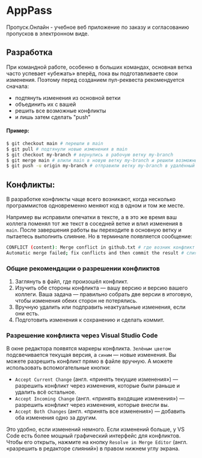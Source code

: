 # AppPass

Пропуск.Онлайн - учебное веб приложение по заказу и согласованию пропусков в электронном виде.

## Разработка

При командной работе, особенно в больших командах, основная ветка часто успевает «убежать» вперёд, пока вы подготавливаете свои изменения. Поэтому перед созданием пул-реквеста рекомендуется сначала:

- подтянуть изменения из основной ветки
- объединить их с вашей
- решить все возможные конфликты
- и лишь затем сделать "push"

#### Пример:

```bash
$ git checkout main # перешли в main
$ git pull # подтянули новые изменения в main
$ git checkout my-branch # вернулись в рабочую ветку my-branch
$ git merge main # влили main в новую ветку my-branch и решили возможные конфликты
$ git push -u origin my-branch # отправили ветку my-branch в удалённый репозиторий
```

## Конфликты:

В разработке конфликты чаще всего возникают, когда несколько программистов одновременно меняют код в одном и том же месте.

Например вы исправили опечатки в тексте, а в это же время ваш коллега поменял тот же текст в соседней ветке и влил изменения в `main`. После завершения работы вы переходите в основную ветку и пытаетесь выполнить слияние. Но в терминале появляется сообщение:

```bash
CONFLICT (content): Merge conflict in github.txt # где возник конфликт
Automatic merge failed; fix conflicts and then commit the result # слияния не произошло
```

### Общие рекомендации о разрешении конфликтов

1. Заглянуть в файл, где произошёл конфликт.
2. Изучить обе стороны конфликта — вашу версию и версию вашего коллеги. Ваша задача — правильно собрать две версии в итоговую, чтобы изменения обеих сторон не потерялись.
3. Вручную удалить или подправить неактуальные изменения, если они есть.
4. Подготовить изменения к сохранению и сделать коммит.

### Разрешение конфликта через Visual Studio Code

В окне редактора появятся маркеры конфликта. `Зелёным цветом` подсвечивается текущая версия, а `синим` — новые изменения. Вы можете разрешить конфликт прямо в файле вручную. А можете использовать вспомогательные кнопки:

- `Accept Current Change` (англ. «принять текущие изменения») — разрешить конфликт через изменения, которые были раньше и удалить всё остальное.
- `Accept Incoming Change` (англ. «принять входящие изменения») — разрешить конфликт через изменения, которые внесли вы.
- `Accept Both Changes` (англ. «принять все изменения») — добавить оба изменения одно за другим.

Это удобно, если изменений немного. Если изменений больше, у VS Code есть более мощный графический интерфейс для конфликтов. Чтобы его открыть, нажмите на кнопку `Resolve in Merge Editor` (англ. «разрешить в редакторе слияний») в правом нижнем углу экрана.
